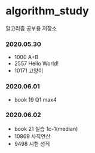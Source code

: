 # algorithm_study

알고리즘 공부용 저장소

### 2020.05.30

- 1000 A+B
- 2557 Hello World!
- 10171 고양이

### 2020.06.01

- book 19 Q1 max4

### 2020.06.02

- book 21 실습 1c-1(median)
- 10869 사칙연산
- 9498 시험 성적
